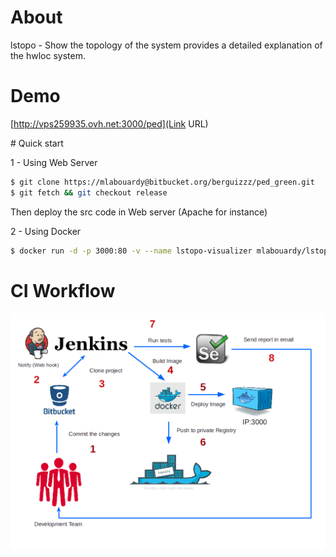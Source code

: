 # About

lstopo - Show the topology of the system provides a detailed explanation of the hwloc system.

# Demo

[http://vps259935.ovh.net:3000/ped](Link URL)

# Quick start

1 - Using Web Server

```sh
$ git clone https://mlabouardy@bitbucket.org/berguizzz/ped_green.git
$ git fetch && git checkout release
```
Then deploy the src code in Web server (Apache for instance)

2 - Using Docker

```sh
$ docker run -d -p 3000:80 -v --name lstopo-visualizer mlabouardy/lstopo-visualizer
```

# CI Workflow

![](preview/ci.png)
